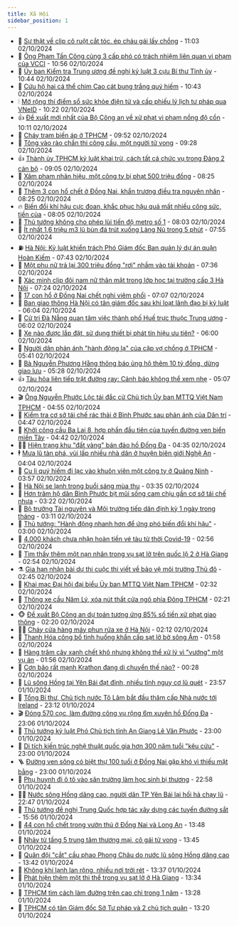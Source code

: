 ```yaml
---
title: Xã Hội
sidebar_position: 1
---
```


<!-- dantri-xa-hoi:START -->
- 🫣 [Sự thật về clip cô ruột cắt tóc, ép cháu gái lấy chồng](https://dantri.com.vn/xa-hoi/su-that-ve-clip-co-ruot-cat-toc-ep-chau-gai-lay-chong-20241002161001916.htm) - 11:03 02/10/2024
- 💼 [Ông Phạm Tấn Công cùng 3 cấp phó có trách nhiệm liên quan vi phạm của VCCI](https://dantri.com.vn/xa-hoi/ong-pham-tan-cong-cung-3-cap-pho-co-trach-nhiem-lien-quan-vi-pham-cua-vcci-20241002165424855.htm) - 10:56 02/10/2024
- 🎊 [Ủy ban Kiểm tra Trung ương đề nghị kỷ luật 3 cựu Bí thư Tỉnh ủy](https://dantri.com.vn/xa-hoi/uy-ban-kiem-tra-trung-uong-de-nghi-ky-luat-3-cuu-bi-thu-tinh-uy-20241002165750282.htm) - 10:44 02/10/2024
- 🙉 [Cứu hộ hai cá thể chim Cao cát bụng trắng quý hiếm](https://dantri.com.vn/xa-hoi/cuu-ho-hai-ca-the-chim-cao-cat-bung-trang-quy-hiem-20241002173409392.htm) - 10:43 02/10/2024
- 🕯 [Mở rộng thí điểm sổ sức khỏe điện tử và cấp phiếu lý lịch tư pháp qua VNeID](https://dantri.com.vn/xa-hoi/mo-rong-thi-diem-so-suc-khoe-dien-tu-va-cap-phieu-ly-lich-tu-phap-qua-vneid-20241002164711775.htm) - 10:22 02/10/2024
- 👍 [Đề xuất mới nhất của Bộ Công an về xử phạt vi phạm nồng độ cồn](https://dantri.com.vn/xa-hoi/de-xuat-moi-nhat-cua-bo-cong-an-ve-xu-phat-vi-pham-nong-do-con-20241002164339831.htm) - 10:11 02/10/2024
- 🤖 [Cháy trạm biến áp ở TPHCM](https://dantri.com.vn/xa-hoi/chay-tram-bien-ap-o-tphcm-20241002163002005.htm) - 09:52 02/10/2024
- 🙉 [Tông vào rào chắn thi công cầu, một người tử vong](https://dantri.com.vn/xa-hoi/tong-vao-rao-chan-thi-cong-cau-mot-nguoi-tu-vong-20241002160716713.htm) - 09:28 02/10/2024
- 👍 [Thành ủy TPHCM kỷ luật khai trừ, cách tất cả chức vụ trong Đảng 2 cán bộ](https://dantri.com.vn/xa-hoi/thanh-uy-tphcm-ky-luat-khai-tru-cach-tat-ca-chuc-vu-trong-dang-2-can-bo-20241002160019144.htm) - 09:05 02/10/2024
- 🗽 [Xâm phạm nhãn hiệu, một công ty bị phạt 500 triệu đồng](https://dantri.com.vn/xa-hoi/xam-pham-nhan-hieu-mot-cong-ty-bi-phat-500-trieu-dong-20241002145732663.htm) - 08:25 02/10/2024
- 🗽 [Thêm 3 con hổ chết ở Đồng Nai, khẩn trương điều tra nguyên nhân](https://dantri.com.vn/xa-hoi/them-3-con-ho-chet-o-dong-nai-khan-truong-dieu-tra-nguyen-nhan-20241002150430188.htm) - 08:25 02/10/2024
- 🔥 [Biến đổi khí hậu cực đoan, khắc phục hậu quả mất nhiều công sức, tiền của](https://dantri.com.vn/xa-hoi/bien-doi-khi-hau-cuc-doan-khac-phuc-hau-qua-mat-nhieu-cong-suc-tien-cua-20241002145925141.htm) - 08:05 02/10/2024
- 🦒 [Thủ tướng không cho phép lùi tiến độ metro số 1](https://dantri.com.vn/xa-hoi/thu-tuong-khong-cho-phep-lui-tien-do-metro-so-1-20241001163549920.htm) - 08:03 02/10/2024
- 🧐 [Ít nhất 1,6 triệu m3 lũ bùn đá trút xuống Làng Nủ trong 5 phút](https://dantri.com.vn/xa-hoi/it-nhat-16-trieu-m3-lu-bun-da-trut-xuong-lang-nu-trong-5-phut-20241002141505027.htm) - 07:55 02/10/2024
- ⛽️ [Hà Nội: Kỷ luật khiển trách Phó Giám đốc Ban quản lý dự án quận Hoàn Kiếm](https://dantri.com.vn/xa-hoi/ha-noi-ky-luat-khien-trach-pho-giam-doc-ban-quan-ly-du-an-quan-hoan-kiem-20241002143219215.htm) - 07:43 02/10/2024
- 🚀 [Một phụ nữ trả lại 300 triệu đồng &quot;rơi&quot; nhầm vào tài khoản](https://dantri.com.vn/xa-hoi/mot-phu-nu-tra-lai-300-trieu-dong-roi-nham-vao-tai-khoan-20241002131234940.htm) - 07:36 02/10/2024
- 🦒 [Xác minh clip đôi nam nữ thân mật trong lớp học tại trường cấp 3 Hà Nội](https://dantri.com.vn/xa-hoi/xac-minh-clip-doi-nam-nu-than-mat-trong-lop-hoc-tai-truong-cap-3-ha-noi-20241002141932376.htm) - 07:24 02/10/2024
- 🦅 [17 con hổ ở Đồng Nai chết nghi viêm phổi](https://dantri.com.vn/xa-hoi/17-con-ho-o-dong-nai-chet-nghi-viem-phoi-20241002134032487.htm) - 07:07 02/10/2024
- 🚀 [Ban giao thông Hà Nội có tân giám đốc sau khi loạt lãnh đạo bị kỷ luật](https://dantri.com.vn/xa-hoi/ban-giao-thong-ha-noi-co-tan-giam-doc-sau-khi-loat-lanh-dao-bi-ky-luat-20241002125938049.htm) - 06:04 02/10/2024
- 🦅 [Cử tri Đà Nẵng quan tâm việc thành phố Huế trực thuộc Trung ương](https://dantri.com.vn/xa-hoi/cu-tri-da-nang-quan-tam-viec-thanh-pho-hue-truc-thuoc-trung-uong-20241002123048676.htm) - 06:02 02/10/2024
- 🤠 [Xe nào được lắp đặt, sử dụng thiết bị phát tín hiệu ưu tiên?](https://dantri.com.vn/xa-hoi/xe-nao-duoc-lap-dat-su-dung-thiet-bi-phat-tin-hieu-uu-tien-20241002120655052.htm) - 06:00 02/10/2024
- 💄 [Người dân phản ánh &quot;hành động lạ&quot; của cặp vợ chồng ở TPHCM](https://dantri.com.vn/xa-hoi/nguoi-dan-phan-anh-hanh-dong-la-cua-cap-vo-chong-o-tphcm-20241002111755007.htm) - 05:41 02/10/2024
- 🥷 [Bà Nguyễn Phương Hằng thông báo ủng hộ thêm 10 tỷ đồng, dừng giao lưu](https://dantri.com.vn/xa-hoi/ba-nguyen-phuong-hang-thong-bao-ung-ho-them-10-ty-dong-dung-giao-luu-20241002121105925.htm) - 05:28 02/10/2024
- 👍 [Tàu hỏa liên tiếp trật đường ray: Cảnh báo không thể xem nhẹ](https://dantri.com.vn/xa-hoi/tau-hoa-lien-tiep-trat-duong-ray-canh-bao-khong-the-xem-nhe-20241002113113197.htm) - 05:07 02/10/2024
- 🎬 [Ông Nguyễn Phước Lộc tái đắc cử Chủ tịch Ủy ban MTTQ Việt Nam TPHCM](https://dantri.com.vn/xa-hoi/ong-nguyen-phuoc-loc-tai-dac-cu-chu-tich-uy-ban-mttq-viet-nam-tphcm-20241002115010925.htm) - 04:55 02/10/2024
- 🦒 [Kiểm tra cơ sở tái chế rác thải ở Bình Phước sau phản ánh của Dân trí](https://dantri.com.vn/xa-hoi/kiem-tra-co-so-tai-che-rac-thai-o-binh-phuoc-sau-phan-anh-cua-dan-tri-20241002114114478.htm) - 04:47 02/10/2024
- 🌊 [Khởi công cầu Ba Lai 8, hợp phần đầu tiên của tuyến đường ven biển miền Tây](https://dantri.com.vn/xa-hoi/khoi-cong-cau-ba-lai-8-hop-phan-dau-tien-cua-tuyen-duong-ven-bien-mien-tay-20241002102758538.htm) - 04:42 02/10/2024
- 🧑‍💻 [Hiện trạng khu &quot;đất vàng&quot; bán đảo hồ Đống Đa](https://dantri.com.vn/xa-hoi/hien-trang-khu-dat-vang-ban-dao-ho-dong-da-20241001174939283.htm) - 04:35 02/10/2024
- 🕴 [Mưa lũ tàn phá, vùi lấp nhiều nhà dân ở huyện biên giới Nghệ An](https://dantri.com.vn/xa-hoi/mua-lu-tan-pha-vui-lap-nhieu-nha-dan-o-huyen-bien-gioi-nghe-an-20241002093357783.htm) - 04:04 02/10/2024
- 🤔 [Cu li quý hiếm đi lạc vào khuôn viên một công ty ở Quảng Ninh](https://dantri.com.vn/xa-hoi/cu-li-quy-hiem-di-lac-vao-khuon-vien-mot-cong-ty-o-quang-ninh-20241002101712113.htm) - 03:57 02/10/2024
- 💄 [Hà Nội se lạnh trong buổi sáng mùa thu](https://dantri.com.vn/xa-hoi/ha-noi-se-lanh-trong-buoi-sang-mua-thu-20241002102843398.htm) - 03:35 02/10/2024
- 🧠 [Hơn trăm hộ dân Bình Phước bịt mũi sống cam chịu gần cơ sở tái chế nhựa](https://dantri.com.vn/xa-hoi/hon-tram-ho-dan-binh-phuoc-bit-mui-song-cam-chiu-gan-co-so-tai-che-nhua-20241001232617213.htm) - 03:22 02/10/2024
- 🦣 [Bộ trưởng Tài nguyên và Môi trường tiếp dân định kỳ 1 ngày trong tháng](https://dantri.com.vn/xa-hoi/bo-truong-tai-nguyen-va-moi-truong-tiep-dan-dinh-ky-1-ngay-trong-thang-20241002093903705.htm) - 03:11 02/10/2024
- 💫 [Thủ tướng: &quot;Hành động nhanh hơn để ứng phó biến đổi khí hậu&quot;](https://dantri.com.vn/xa-hoi/thu-tuong-hanh-dong-nhanh-hon-de-ung-pho-bien-doi-khi-hau-20241002095626196.htm) - 03:00 02/10/2024
- 🚀 [4.000 khách chưa nhận hoàn tiền vé tàu từ thời Covid-19](https://dantri.com.vn/xa-hoi/4000-khach-chua-nhan-hoan-tien-ve-tau-tu-thoi-covid-19-20241002094952293.htm) - 02:56 02/10/2024
- 🤔 [Tìm thấy thêm một nạn nhân trong vụ sạt lở trên quốc lộ 2 ở Hà Giang](https://dantri.com.vn/xa-hoi/tim-thay-them-mot-nan-nhan-trong-vu-sat-lo-tren-quoc-lo-2-o-ha-giang-20241002093743427.htm) - 02:54 02/10/2024
- ⚗️ [Gia hạn nhận bài dự thi cuộc thi viết về bảo vệ môi trường Thủ đô](https://dantri.com.vn/xa-hoi/gia-han-nhan-bai-du-thi-cuoc-thi-viet-ve-bao-ve-moi-truong-thu-do-20241002094122189.htm) - 02:45 02/10/2024
- 🫶 [Khai mạc Đại hội đại biểu Ủy ban MTTQ Việt Nam TPHCM](https://dantri.com.vn/xa-hoi/khai-mac-dai-hoi-dai-bieu-uy-ban-mttq-viet-nam-tphcm-20241002091213822.htm) - 02:32 02/10/2024
- 🌮 [Thông xe cầu Năm Lý, xóa nút thắt cửa ngõ phía Đông TPHCM](https://dantri.com.vn/xa-hoi/thong-xe-cau-nam-ly-xoa-nut-that-cua-ngo-phia-dong-tphcm-20241001223701776.htm) - 02:21 02/10/2024
- 🐵 [Đề xuất Bộ Công an dự toán tương ứng 85% số tiền xử phạt giao thông](https://dantri.com.vn/xa-hoi/de-xuat-bo-cong-an-du-toan-tuong-ung-85-so-tien-xu-phat-giao-thong-20241002091823974.htm) - 02:20 02/10/2024
- 🧑‍🏫 [Cháy cửa hàng máy phun rửa xe ở Hà Nội](https://dantri.com.vn/xa-hoi/chay-cua-hang-may-phun-rua-xe-o-ha-noi-20241002084956012.htm) - 02:12 02/10/2024
- 💫 [Thanh Hóa công bố tình huống khẩn cấp sạt lở bờ sông Âm](https://dantri.com.vn/xa-hoi/thanh-hoa-cong-bo-tinh-huong-khan-cap-sat-lo-bo-song-am-20241002072832832.htm) - 01:58 02/10/2024
- 🦩 [Hàng trăm cây xanh chết khô nhưng không thể xử lý vì &quot;vướng&quot; một vụ án](https://dantri.com.vn/xa-hoi/hang-tram-cay-xanh-chet-kho-nhung-khong-the-xu-ly-vi-vuong-mot-vu-an-20241002073442690.htm) - 01:56 02/10/2024
- 🦄 [Cơn bão rất mạnh Krathon đang di chuyển thế nào?](https://dantri.com.vn/xa-hoi/con-bao-rat-manh-krathon-dang-di-chuyen-the-nao-20241002072224843.htm) - 00:28 02/10/2024
- 💂 [Lũ sông Hồng tại Yên Bái đạt đỉnh, nhiều tỉnh nguy cơ lũ quét](https://dantri.com.vn/xa-hoi/lu-song-hong-tai-yen-bai-dat-dinh-nhieu-tinh-nguy-co-lu-quet-20241002065331534.htm) - 23:57 01/10/2024
- 💄 [Tổng Bí thư, Chủ tịch nước Tô Lâm bắt đầu thăm cấp Nhà nước tới Ireland](https://dantri.com.vn/xa-hoi/tong-bi-thu-chu-tich-nuoc-to-lam-bat-dau-tham-cap-nha-nuoc-toi-ireland-20241002061206820.htm) - 23:12 01/10/2024
- 🎬 [Đóng 570 cọc, làm đường công vụ rộng 6m xuyên hồ Đống Đa](https://dantri.com.vn/xa-hoi/dong-570-coc-lam-duong-cong-vu-rong-6m-xuyen-ho-dong-da-20241001182609479.htm) - 23:06 01/10/2024
- 👀 [Thủ tướng kỷ luật Phó Chủ tịch tỉnh An Giang Lê Văn Phước](https://dantri.com.vn/xa-hoi/thu-tuong-ky-luat-pho-chu-tich-tinh-an-giang-le-van-phuoc-20241001230434954.htm) - 23:00 01/10/2024
- 💃 [Di tích kiến trúc nghệ thuật quốc gia hơn 300 năm tuổi &quot;kêu cứu&quot;](https://dantri.com.vn/xa-hoi/di-tich-kien-truc-nghe-thuat-quoc-gia-hon-300-nam-tuoi-keu-cuu-20241001063809328.htm) - 23:00 01/10/2024
- 🪜 [Đường ven sông có biệt thự 100 tuổi ở Đồng Nai gặp khó vì thiếu mặt bằng](https://dantri.com.vn/xa-hoi/duong-ven-song-co-biet-thu-100-tuoi-o-dong-nai-gap-kho-vi-thieu-mat-bang-20241001155740898.htm) - 23:00 01/10/2024
- 📝 [Phụ huynh đi ô tô vào sân trường làm học sinh bị thương](https://dantri.com.vn/xa-hoi/phu-huynh-di-o-to-vao-san-truong-lam-hoc-sinh-bi-thuong-20241001230604488.htm) - 22:58 01/10/2024
- 🧑‍💻 [Nước sông Hồng dâng cao, người dân TP Yên Bái lại hối hả chạy lũ](https://dantri.com.vn/xa-hoi/nuoc-song-hong-dang-cao-nguoi-dan-tp-yen-bai-lai-hoi-ha-chay-lu-20241002001039107.htm) - 22:47 01/10/2024
- 👺 [Thủ tướng đề nghị Trung Quốc hợp tác xây dựng các tuyến đường sắt](https://dantri.com.vn/xa-hoi/thu-tuong-de-nghi-trung-quoc-hop-tac-xay-dung-cac-tuyen-duong-sat-20241001224546260.htm) - 15:56 01/10/2024
- 🌮 [44 con hổ chết trong vườn thú ở Đồng Nai và Long An](https://dantri.com.vn/xa-hoi/44-con-ho-chet-trong-vuon-thu-o-dong-nai-va-long-an-20241001190712137.htm) - 13:48 01/10/2024
- 🤭 [Nhảy từ tầng 5 trung tâm thương mại, cô gái tử vong](https://dantri.com.vn/xa-hoi/nhay-tu-tang-5-trung-tam-thuong-mai-co-gai-tu-vong-20241001193730499.htm) - 13:45 01/10/2024
- 💪 [Quân đội &quot;cắt&quot; cầu phao Phong Châu do nước lũ sông Hồng dâng cao](https://dantri.com.vn/xa-hoi/quan-doi-cat-cau-phao-phong-chau-do-nuoc-lu-song-hong-dang-cao-20241001203933601.htm) - 13:42 01/10/2024
- 🧰 [Không khí lạnh lan rộng, nhiều nơi trời rét](https://dantri.com.vn/xa-hoi/khong-khi-lanh-lan-rong-nhieu-noi-troi-ret-20241001203033083.htm) - 13:37 01/10/2024
- 🤡 [Phát hiện thêm một thi thể trong vụ sạt lở ở Hà Giang](https://dantri.com.vn/xa-hoi/phat-hien-them-mot-thi-the-trong-vu-sat-lo-o-ha-giang-20241001194456781.htm) - 13:34 01/10/2024
- 🦆 [TPHCM tìm cách làm đường trên cao chỉ trong 1 năm](https://dantri.com.vn/xa-hoi/tphcm-tim-cach-lam-duong-tren-cao-chi-trong-1-nam-20241001182442030.htm) - 13:28 01/10/2024
- 🦍 [TPHCM có tân Giám đốc Sở Tư pháp và 2 chủ tịch quận](https://dantri.com.vn/xa-hoi/tphcm-co-tan-giam-doc-so-tu-phap-va-2-chu-tich-quan-20241001183126941.htm) - 13:20 01/10/2024<!-- dantri-xa-hoi:END -->
